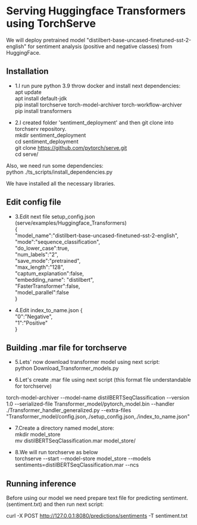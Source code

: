 # Serving Huggingface Transformers using TorchServe

We will deploy pretrained model "distilbert-base-uncased-finetuned-sst-2-english" for sentiment analysis (positive and negative classes) from HuggingFace.

## Installation
* 1.I run pure python 3.9 throw docker and install next dependencies:<br/>
apt update <br/>
apt install default-jdk  <br/>
pip install torchserve torch-model-archiver torch-workflow-archiver <br/>
pip install transformers <br/>

* 2.I created folder 'sentiment_deployment' and then git clone into torchserv repository.<br/>
mkdir sentiment_deployment <br/>
cd sentiment_deployment <br/>
git clone https://github.com/pytorch/serve.git <br/>
cd serve/ <br/>

Also, we need run some dependencies: <br/>
python ./ts_scripts/install_dependencies.py

We have installed all the necessary libraries.

## Edit config file
* 3.Edit next file setup_config.json (serve/examples/Huggingface_Transformers) <br/>
{ <br/>
 "model_name":"distilbert-base-uncased-finetuned-sst-2-english", <br/>
 "mode":"sequence_classification", <br/>
 "do_lower_case":true, <br/>
 "num_labels":"2", <br/>
 "save_mode":"pretrained", <br/>
 "max_length":"128",<br/>
 "captum_explanation":false, <br/>
 "embedding_name": "distilbert", <br/>
 "FasterTransformer":false, <br/>
 "model_parallel":false <br/>
}

* 4.Edit index_to_name.json
{ <br/>
 "0":"Negative", <br/>
 "1":"Positive" <br/>
} <br/>
## Building .mar file for torchserve
* 5.Lets' now download transformer model using next script: <br/>
python Download_Transformer_models.py <br/>


* 6.Let's create .mar file using next script (this format file understandable for torchserve) <br/>

torch-model-archiver --model-name distilBERTSeqClassification --version 1.0 --serialized-file Transformer_model/pytorch_model.bin --handler ./Transformer_handler_generalized.py --extra-files "Transformer_model/config.json,./setup_config.json,./index_to_name.json"

* 7.Create a directory named model_store: <br/>
mkdir model_store <br/>
mv distilBERTSeqClassification.mar model_store/  <br/>

* 8.We will run torchserve as below <br/>
torchserve --start --model-store model_store --models sentiments=distilBERTSeqClassification.mar --ncs <br/>


## Running inference

Before using our model we need prepare text file for predicting sentiment.(sentiment.txt) and then run next script: <br/>

curl -X POST http://127.0.0.1:8080/predictions/sentiments -T sentiment.txt

